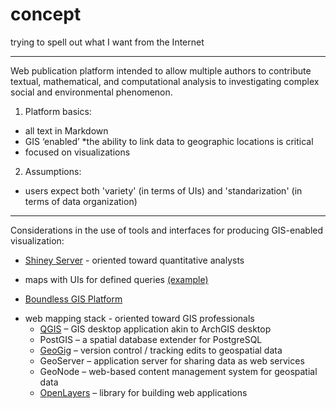 # concept
trying to spell out what I want from the Internet


----


Web publication platform intended to allow multiple authors to contribute textual, mathematical, and computational analysis to investigating complex social and environmental phenomenon.

1. Platform basics:
 - all text in Markdown
 - GIS ‘enabled’ *the ability to link data to geographic locations is critical
 - focused on visualizations
 
2. Assumptions:
 - users expect both 'variety' (in terms of UIs) and 'standarization' (in terms of data organization)

---

Considerations in the use of tools and interfaces for producing GIS-enabled visualization:

* [Shiney Server](http://shiny.rstudio.com/) - oriented toward quantitative analysts
 - maps with UIs for defined queries [(example)](http://shiny.rstudio.com/gallery/superzip-example.html)
* [Boundless GIS Platform](http://boundlessgeo.com/products/opengeo-suite/)
 - web mapping stack - oriented toward GIS professionals
    * [QGIS](http://www.qgis.org/en/site/) – GIS desktop application akin to ArchGIS desktop
    * PostGIS – a spatial database extender for PostgreSQL
    * [GeoGig](http://geogig.org/) – version control / tracking edits to geospatial data
    * GeoServer – application server for sharing data as web services
    * GeoNode – web-based content management system for geospatial data
    * [OpenLayers](http://openlayers.org/) – library for building web applications

